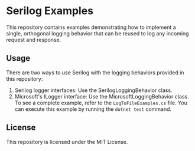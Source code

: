 # Serilog Examples
This repository contains examples demonstrating how to implement a single, orthogonal logging behavior that can be reused to log any incoming request and response.

## Usage
There are two ways to use Serilog with the logging behaviors provided in this repository:

1. Serilog logger interfaces: Use the SerilogLoggingBehavior class.
2. Microsoft's ILogger interface: Use the MicrosoftLoggingBehavior class.
To see a complete example, refer to the `LogToFileExamples.cs` file. You can execute this example by running the `dotnet test` command.

## License
This repository is licensed under the MIT License.

